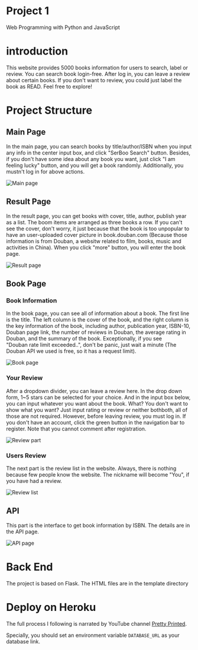 # Project 1

Web Programming with Python and JavaScript

# introduction

This website provides 5000 books information for users to search, label or review. You can search book login-free. After log in, you can leave a review about certain books. If you don't want to review, you could just label the book as READ. Feel free to explore!

# Project Structure

## Main Page

In the main page, you can search books by title/author/ISBN when you input any info in the center input box, and click "SerBoo Search" button. Besides, if you don't have some idea about any book you want, just click "I am feeling lucky" button, and you will get a book randomly. Additionally, you mustn't log in for above actions. 

![Main page]() 

## Result Page

In the result page, you can get books with cover, title, author, publish year as a list. The boom items are arranged as three books a row. If you can't see the cover, don't worry, it just because that the book is too unpopular to have an user-uploaded cover picture in book.douban.com (Because those information is from Douban, a websitw related to film, books, music and activities in China). When you click "more" button, you will enter the book page.

![Result page]() 

## Book Page

### Book Information

In the book page, you can see all of information about a book. The first line is the title. The left column is the cover of the book, and the right column is the key information of the book, including author, publication year, ISBN-10, Douban page link, the number of reviews in Douban, the average rating in Douban, and the summary of the book. Exceptionally, if you see "Douban rate limit exceeded..", don't be panic, just wait a minute (The Douban API we used is free, so it has a request limit).

![Book page]() 

### Your Review

After a dropdown divider, you can leave a review here. In the drop down form, 1~5 stars can be selected for your choice. And in the input box below, you can input whatever you want about the book. What? You don't want to show what you want? Just input rating or review or neither bothboth, all of those are not required. However, before leaving review, you must log in. If you don't have an account, click the green button in the navigation bar to register. Note that you cannot comment after registration.

![Review part]() 

### Users Review

The next part is the review list in the website. Always, there is nothing because few people know the website. The nickname will become "You", if you have had a review.

![Review list]() 

## API

This part is the interface to get book information by ISBN. The details are in the API page. 

![API page]() 

# Back End

The project is based on Flask. The HTML files are in the template directory

# Deploy on Heroku

The full process I following is narrated by YouTube channel [Pretty Printed](https://www.youtube.com/watch?v=FKy21FnjKS0). 

Specially, you should set an environment variable `DATABASE_URL` as your database link.
